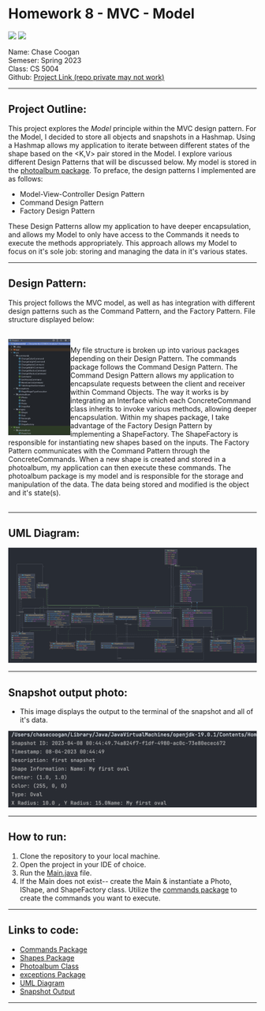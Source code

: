 # Homework 8 - MVC - Model
![](https://img.shields.io/badge/Homework%208-MVC-blue) ![](https://img.shields.io/badge/Codestyle-Java-green)



Name: Chase Coogan\
Semeser: Spring 2023\
Class: CS 5004\
Github: [Project Link (repo private may not work)](https://github.com/cwcoogan/homework8)
___
## Project Outline:
This project explores the _Model_ principle within the MVC design pattern. For the Model, I decided to store all objects and snapshots in a Hashmap. Using a Hashmap allows my application to iterate between different states of the shape based on the <K,V> pair stored in the Model. I explore various different Design Patterns that will be discussed below. My model is stored in the [photoalbum package](src/photoalbum). To preface, the design patterns I implemented are as follows:

* Model-View-Controller Design Pattern
* Command Design Pattern
* Factory Design Pattern

These Design Patterns allow my application to have deeper encapsulation, and allows my Model to only have access to the Commands it needs to execute the methods appropriately. This approach allows my Model to focus on it's sole job: storing and managing the data in it's various states.
___ 
## Design Pattern:
This project follows the MVC model, as well as has integration with different design patterns such as the Command Pattern, and the Factory Pattern. File structure displayed below:

<br/>

<img src="filestructure.png" width="25%" height="40%" align="left" />
  
My file structure is broken up into various packages depending on their Design Pattern. The commands package follows the Command Design Pattern. The Command Design Pattern allows my application to encapsulate requests between the client and receiver within Command Objects. The way it works is by integrating an Interface which each ConcreteCommand class inherits to invoke various methods, allowing deeper encapsulation. Within my shapes package, I take advantage of the Factory Design Pattern by implementing a ShapeFactory. The ShapeFactory is responsible for instantiating new shapes based on the inputs. The Factory Pattern communicates with the Command Pattern through the ConcreteCommands. When a new shape is created and stored in a photoalbum, my application can then execute these commands. The photoalbum package is my model and is responsible for the storage and manipulation of the data. The data being stored and modified is the object and it's state(s).
<br clear="left"/>
<br/>
___ 

## UML Diagram:

![](UML.png)

___
## Snapshot output photo:
* This image displays the output to the terminal of the snapshot and all of it's data.

![](snapshot.png)
___
## How to run:
1. Clone the repository to your local machine.
2. Open the project in your IDE of choice.
3. Run the [Main.java](src/photoalbum/Main.java) file.
4. If the Main does not exist-- create the Main & instantiate a Photo, IShape, and ShapeFactory class. Utilize the [commands package](src/commands) to create the commands you want to execute. 
___ 
## Links to code:
* [Commands Package](src/commands)
* [Shapes Package](src/shapes)
* [Photoalbum Class](src/photoalbum)
* [exceptions Package](src/exceptions)
* [UML Diagram](UML.png)
* [Snapshot Output](snapshot.png)
___ 

        








